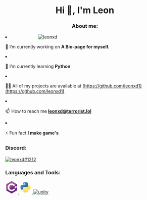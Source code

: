 <h1 align="center">Hi 👋, I'm Leon</h1>
<h3 align="center">About me:</h3>
<img align="right" alt="leonxd" width="400" src="https://miro.medium.com/v2/resize:fit:1000/0*_nTGrEkwvXxxmcHY.gif"

- 🔭 I’m currently working on **A Bio-page for myself.**

- 🌱 I’m currently learning **Python**

- 👨‍💻 All of my projects are available at [https://github.com/leonxd1](https://github.com/leonxd1)

- 📫 How to reach me **leonxd@terrorist.lol**

- ⚡ Fun fact **I make game's**

<h3 align="left">Discord:</h3>
<p align="left">
<a href="https://discord.com/users/660508577747828757" target="blank"><img align="center" src="https://raw.githubusercontent.com/rahuldkjain/github-profile-readme-generator/master/src/images/icons/Social/discord.svg" alt="leonxd#1212" height="30" width="40" /></a>
</p>

<h3 align="left">Languages and Tools:</h3>
<p align="left"> <a href="https://www.w3schools.com/cs/" target="_blank" rel="noreferrer"> <img src="https://raw.githubusercontent.com/devicons/devicon/master/icons/csharp/csharp-original.svg" alt="csharp" width="40" height="40"/> </a> <a href="https://www.python.org" target="_blank" rel="noreferrer"> <img src="https://raw.githubusercontent.com/devicons/devicon/master/icons/python/python-original.svg" alt="python" width="40" height="40"/> </a> <a href="https://unity.com/" target="_blank" rel="noreferrer"> <img src="https://www.vectorlogo.zone/logos/unity3d/unity3d-icon.svg" alt="unity" width="40" height="40"/> </a> </p>

</a></p><br><br>


